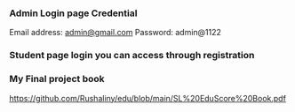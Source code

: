 ### Admin Login page Credential 

Email address: admin@gmail.com 
Password: admin@1122

### Student page login you can access through registration 

### My Final project book 
https://github.com/Rushaliny/edu/blob/main/SL%20EduScore%20Book.pdf
